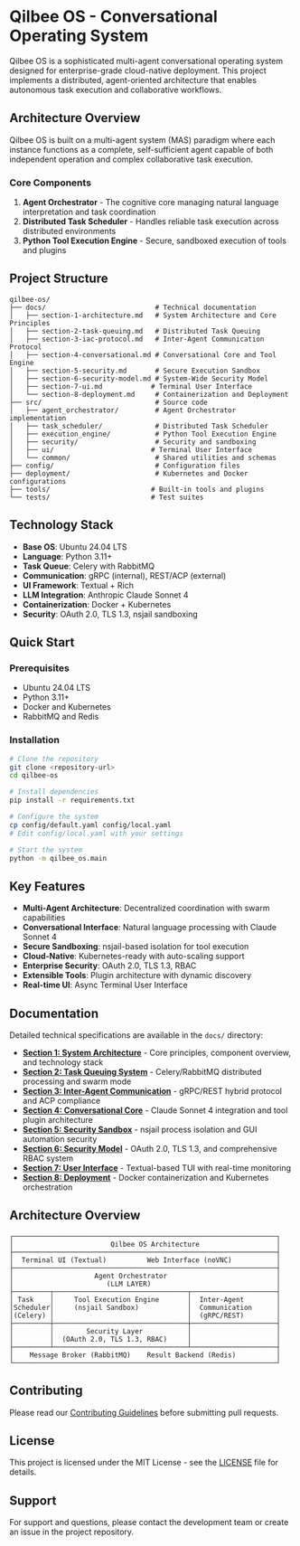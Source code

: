 # Qilbee OS - Conversational Operating System

Qilbee OS is a sophisticated multi-agent conversational operating system designed for enterprise-grade cloud-native deployment. This project implements a distributed, agent-oriented architecture that enables autonomous task execution and collaborative workflows.

## Architecture Overview

Qilbee OS is built on a multi-agent system (MAS) paradigm where each instance functions as a complete, self-sufficient agent capable of both independent operation and complex collaborative task execution.

### Core Components

1. **Agent Orchestrator** - The cognitive core managing natural language interpretation and task coordination
2. **Distributed Task Scheduler** - Handles reliable task execution across distributed environments
3. **Python Tool Execution Engine** - Secure, sandboxed execution of tools and plugins

## Project Structure

```
qilbee-os/
├── docs/                           # Technical documentation
│   ├── section-1-architecture.md   # System Architecture and Core Principles
│   ├── section-2-task-queuing.md   # Distributed Task Queuing
│   ├── section-3-iac-protocol.md   # Inter-Agent Communication Protocol
│   ├── section-4-conversational.md # Conversational Core and Tool Engine
│   ├── section-5-security.md       # Secure Execution Sandbox
│   ├── section-6-security-model.md # System-Wide Security Model
│   ├── section-7-ui.md            # Terminal User Interface
│   └── section-8-deployment.md     # Containerization and Deployment
├── src/                            # Source code
│   ├── agent_orchestrator/         # Agent Orchestrator implementation
│   ├── task_scheduler/             # Distributed Task Scheduler
│   ├── execution_engine/           # Python Tool Execution Engine
│   ├── security/                   # Security and sandboxing
│   ├── ui/                        # Terminal User Interface
│   └── common/                     # Shared utilities and schemas
├── config/                         # Configuration files
├── deployment/                     # Kubernetes and Docker configurations
├── tools/                         # Built-in tools and plugins
└── tests/                         # Test suites
```

## Technology Stack

- **Base OS**: Ubuntu 24.04 LTS
- **Language**: Python 3.11+
- **Task Queue**: Celery with RabbitMQ
- **Communication**: gRPC (internal), REST/ACP (external)
- **UI Framework**: Textual + Rich
- **LLM Integration**: Anthropic Claude Sonnet 4
- **Containerization**: Docker + Kubernetes
- **Security**: OAuth 2.0, TLS 1.3, nsjail sandboxing

## Quick Start

### Prerequisites

- Ubuntu 24.04 LTS
- Python 3.11+
- Docker and Kubernetes
- RabbitMQ and Redis

### Installation

```bash
# Clone the repository
git clone <repository-url>
cd qilbee-os

# Install dependencies
pip install -r requirements.txt

# Configure the system
cp config/default.yaml config/local.yaml
# Edit config/local.yaml with your settings

# Start the system
python -m qilbee_os.main
```

## Key Features

- **Multi-Agent Architecture**: Decentralized coordination with swarm capabilities
- **Conversational Interface**: Natural language processing with Claude Sonnet 4
- **Secure Sandboxing**: nsjail-based isolation for tool execution
- **Cloud-Native**: Kubernetes-ready with auto-scaling support
- **Enterprise Security**: OAuth 2.0, TLS 1.3, RBAC
- **Extensible Tools**: Plugin architecture with dynamic discovery
- **Real-time UI**: Async Terminal User Interface

## Documentation

Detailed technical specifications are available in the `docs/` directory:

- **[Section 1: System Architecture](docs/section-1-architecture.md)** - Core principles, component overview, and technology stack
- **[Section 2: Task Queuing System](docs/section-2-task-queuing.md)** - Celery/RabbitMQ distributed processing and swarm mode
- **[Section 3: Inter-Agent Communication](docs/section-3-iac-protocol.md)** - gRPC/REST hybrid protocol and ACP compliance
- **[Section 4: Conversational Core](docs/section-4-conversational.md)** - Claude Sonnet 4 integration and tool plugin architecture
- **[Section 5: Security Sandbox](docs/section-5-security.md)** - nsjail process isolation and GUI automation security
- **[Section 6: Security Model](docs/section-6-security-model.md)** - OAuth 2.0, TLS 1.3, and comprehensive RBAC system
- **[Section 7: User Interface](docs/section-7-ui.md)** - Textual-based TUI with real-time monitoring
- **[Section 8: Deployment](docs/section-8-deployment.md)** - Docker containerization and Kubernetes orchestration

## Architecture Overview

```
┌─────────────────────────────────────────────────────────────────┐
│                        Qilbee OS Architecture                   │
├─────────────────────────────────────────────────────────────────┤
│  Terminal UI (Textual)          Web Interface (noVNC)           │
├─────────────────────────────────────────────────────────────────┤
│                    Agent Orchestrator                           │
│                       (LLM LAYER)                               │
├─────────┬─────────────────────────────────┬─────────────────────┤
│ Task    │     Tool Execution Engine       │  Inter-Agent        │
│Scheduler│     (nsjail Sandbox)            │  Communication      │
│(Celery) │                                 │  (gRPC/REST)        │
├─────────┼─────────────────────────────────┼─────────────────────┤
│         │        Security Layer           │                     │
│         │  (OAuth 2.0, TLS 1.3, RBAC)     │                     │
├─────────┴─────────────────────────────────┴─────────────────────┤
│    Message Broker (RabbitMQ)    Result Backend (Redis)          │
└─────────────────────────────────────────────────────────────────┘
```

## Contributing

Please read our [Contributing Guidelines](CONTRIBUTING.md) before submitting pull requests.

## License

This project is licensed under the MIT License - see the [LICENSE](LICENSE) file for details.

## Support

For support and questions, please contact the development team or create an issue in the project repository.
